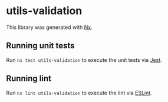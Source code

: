 # utils-validation

This library was generated with [Nx](https://nx.dev).

## Running unit tests

Run `nx test utils-validation` to execute the unit tests via [Jest](https://jestjs.io).

## Running lint

Run `nx lint utils-validation` to execute the lint via [ESLint](https://eslint.org/).
